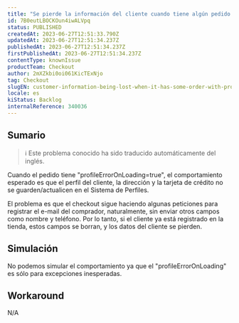 ```yaml
---
title: "Se pierde la información del cliente cuando tiene algún pedido con 'profileErrorOnLoading'"
id: 7B0eutLBOCKOun4iwALVpq
status: PUBLISHED
createdAt: 2023-06-27T12:51:33.790Z
updatedAt: 2023-06-27T12:51:34.237Z
publishedAt: 2023-06-27T12:51:34.237Z
firstPublishedAt: 2023-06-27T12:51:34.237Z
contentType: knownIssue
productTeam: Checkout
author: 2mXZkbi0oi061KicTExNjo
tag: Checkout
slugEN: customer-information-being-lost-when-it-has-some-order-with-profileerroronloading
locale: es
kiStatus: Backlog
internalReference: 340036
---
```


## Sumario

>ℹ️ Este problema conocido ha sido traducido automáticamente del inglés.


Cuando el pedido tiene "profileErrorOnLoading=true", el comportamiento esperado es que el perfil del cliente, la dirección y la tarjeta de crédito no se guarden/actualicen en el Sistema de Perfiles.

El problema es que el checkout sigue haciendo algunas peticiones para registrar el e-mail del comprador, naturalmente, sin enviar otros campos como nombre y teléfono. Por lo tanto, si el cliente ya está registrado en la tienda, estos campos se borran, y los datos del cliente se pierden.


##

## Simulación


No podemos simular el comportamiento ya que el "profileErrorOnLoading" es sólo para excepciones inesperadas.



## Workaround


N/A



